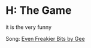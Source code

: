 # H: The Game

it is the very funny

Song: [Even Freakier Bits by Gee](https://www.youtube.com/watch?v=gDgzuIhElaU)
